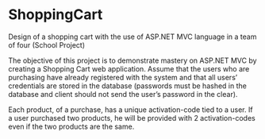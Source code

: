 # ShoppingCart
Design of a shopping cart with the use of ASP.NET MVC language in a team of four (School Project)

The objective of this project is to demonstrate mastery on ASP.NET MVC by creating a Shopping Cart web application.
Assume that the users who are purchasing have already registered with the system and that all users’ credentials are stored in the database (passwords must be hashed in the database and client should not send the user’s password in the clear).

Each product, of a purchase, has a unique activation-code tied to a user. If a user purchased two products, he will be provided with 2 activation-codes even if the two products are the same.  
